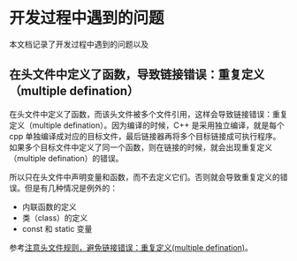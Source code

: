 # 开发过程中遇到的问题
本文档记录了开发过程中遇到的问题以及

## 在头文件中定义了函数，导致链接错误：重复定义（multiple defination）

在头文件中定义了函数，而该头文件被多个文件引用，这样会导致链接错误：重复定义（multiple defination）。因为编译的时候，C++ 是采用独立编译，就是每个 cpp 单独编译成对应的目标文件，最后链接器再将多个目标链接成可执行程序。如果多个目标文件中定义了同一个函数，则在链接的时候，就会出现重复定义（multiple defination）的错误。

所以只在头文件中声明变量和函数，而不去定义它们。否则就会导致重复定义的错误。但是有几种情况是例外的：

- 内联函数的定义
- 类（class）的定义
- const 和 static 变量

参考[注意头文件规则，避免链接错误：重复定义(multiple defination)](https://zybuluo.com/uuprince/note/81709)。

